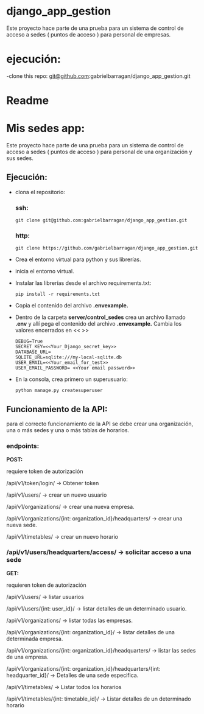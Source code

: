 # django_app_gestion
Este proyecto hace parte de una prueba para un sistema de control de acceso a sedes ( puntos de acceso ) para personal
de empresas.

# ejecución:

-clone this repo:
    git@github.com:gabrielbarragan/django_app_gestion.git

# Readme

# Mis sedes app:

Este proyecto hace parte de una prueba para un sistema de control de acceso a sedes ( puntos de acceso ) para personal de una organización y sus sedes.

## Ejecución:

- clona el repositorio:
    
    ### ssh:
    
    `git clone git@github.com:gabrielbarragan/django_app_gestion.git`
    
    ### http:
    
    `git clone https://github.com/gabrielbarragan/django_app_gestion.git`
    
- Crea el entorno virtual para python y sus librerías.
- inicia el entorno virtual.
- Instalar las librerías desde el archivo requirements.txt:
    
    `pip install -r requirements.txt`
    
- Copia el contenido del archivo **.envexample.**
- Dentro de la carpeta **server/control_sedes** crea un archivo llamado **.env**  y allí pega el contenido del archivo **.envexample.** Cambia los valores encerrados en << >>
    
    ```
    DEBUG=True
    SECRET_KEY=<<Your_Django_secret_key>>
    DATABASE_URL=
    SQLITE_URL=sqlite:///my-local-sqlite.db
    USER_EMAIL=<<Your_email_for_test>>
    USER_EMAIL_PASSWORD= <<Your email password>>
    ```
    
- En la consola, crea primero un superusuario:
    
    `python manage.py createsuperuser`
    

## Funcionamiento de la API:

para el correcto funcionamiento de la API se debe crear una organización, una o más sedes y una o más tablas de horarios.

### endpoints:

**POST:**

requiere token de autorización

/api/v1/token/login/ → Obtener token

/api/v1/users/ → crear un nuevo usuario 

/api/v1/organizations/ → crear una nueva empresa.

/api/v1/organizations/{int: organization_id}/headquarters/ → crear una nueva sede.

/api/v1/timetables/ → crear un nuevo horario

### **/api/v1/users/headquarters/access/ → solicitar acceso a una sede**

**GET:**

requieren token de autorización

/api/v1/users/ → listar usuarios 

/api/v1/users/{int: user_id}/ → listar detalles de un determinado usuario.

/api/v1/organizations/ → listar todas las empresas.

/api/v1/organizations/{int: organization_id}/ → listar detalles de una determinada empresa.

/api/v1/organizations/{int: organization_id}/headquarters/ → listar las sedes de una empresa.

/api/v1/organizations/{int: organization_id}/headquarters/{int: headquarter_id}/ → Detalles de una sede especifica.

/api/v1/timetables/ → Listar todos los horarios

/api/v1/timetables/{int: timetable_id}/ → Listar detalles de un determinado horario

